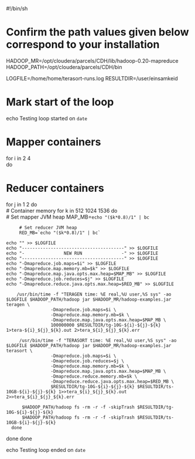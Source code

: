 #!/bin/sh
# Confirm the path values given below correspond to your installation

HADOOP_MR=/opt/cloudera/parcels/CDH/lib/hadoop-0.20-mapreduce
HADOOP_PATH=/opt/cloudera/parcels/CDH/bin

LOGFILE=/home/home/terasort-runs.log
RESULTDIR=/user/einsamkeid

# Mark start of the loop
echo Testing loop started on `date`

# Mapper containers
for i in 2 4   
do
   # Reducer containers
   for j in 1 2 
   do                 
      # Container memory
      for k in 512 1024 1536 
      do                         
         # Set mapper JVM heap 
         MAP_MB=`echo "($k*0.8)/1" | bc` 

         # Set reducer JVM heap 
         RED_MB=`echo "($k*0.8)/1" | bc` 

	echo "" >> $LOGFILE
	echo "---------------------------------------" >> $LOGFILE
	echo "-               NEW RUN               -" >> $LOGFILE
  	echo "---------------------------------------" >> $LOGFILE
	echo "-Dmapreduce.job.maps=$i" >> $LOGFILE
	echo "-Dmapreduce.map.memory.mb=$k" >> $LOGFILE 
	echo "-Dmapreduce.map.java.opts.max.heap=$MAP_MB" >> $LOGFILE
	echo "-Dmapreduce.job.reduces=$j" >> $LOGFILE
	echo "-Dmapreduce.reduce.java.opts.max.heap=$RED_MB" >> $LOGFILE

        /usr/bin/time -f "TERAGEN time: %E real,%U user,%S sys" -ao $LOGFILE $HADOOP_PATH/hadoop jar $HADOOP_MR/hadoop-examples.jar teragen \
                     -Dmapreduce.job.maps=$i \
                     -Dmapreduce.map.memory.mb=$k \
                     -Dmapreduce.map.java.opts.max.heap=$MAP_MB \
                     100000000 $RESULTDIR/tg-10G-${i}-${j}-${k} 1>tera-${i}_${j}_${k}.out 2>tera_${i}_${j}_${k}.err                       

         /usr/bin/time -f "TERASORT time: %E real,%U user,%S sys" -ao $LOGFILE $HADOOP_PATH/hadoop jar $HADOOP_MR/hadoop-examples.jar terasort \
                     -Dmapreduce.job.maps=$i \
                     -Dmapreduce.job.reduces=$j \
                     -Dmapreduce.map.memory.mb=$k \
                     -Dmapreduce.map.java.opts.max.heap=$MAP_MB \
                     -Dmapreduce.reduce.memory.mb=$k \
                     -Dmapreduce.reduce.java.opts.max.heap=$RED_MB \
                     $RESULTDIR/tg-10G-${i}-${j}-${k} $RESULTDIR/ts-10GB-${i}-${j}-${k} 1>>tera_${i}_${j}_${k}.out 2>>tera_${i}_${j}_${k}.err                         

          $HADOOP_PATH/hadoop fs -rm -r -f -skipTrash $RESULTDIR/tg-10G-${i}-${j}-${k}                         
          $HADOOP_PATH/hadoop fs -rm -r -f -skipTrash $RESULTDIR/ts-10GB-${i}-${j}-${k}                 
      done
   done
done

echo Testing loop ended on `date`
